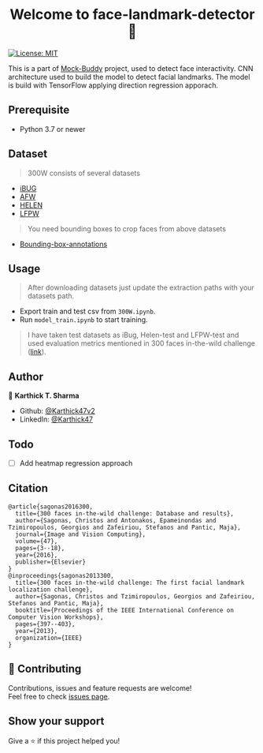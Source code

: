 <h1 align="center">Welcome to face-landmark-detector 👋</h1>
<p>
  <a href="#" target="_blank">
    <img alt="License: MIT" src="https://img.shields.io/badge/License-MIT-yellow.svg" />
  </a>
</p>

This is a part of [Mock-Buddy](https://github.com/Karthick47v2/mock-buddy) project, used to detect face interactivity. CNN architecture used to build the model to detect facial landmarks. The model is build with TensorFlow applying direction regression apporach.

## Prerequisite

- Python 3.7 or newer

## Dataset

> 300W consists of several datasets

- [iBUG](https://ibug.doc.ic.ac.uk/download/annotations/ibug.zip)
- [AFW](https://ibug.doc.ic.ac.uk/download/annotations/afw.zip)
- [HELEN](https://ibug.doc.ic.ac.uk/download/annotations/helen.zip)
- [LFPW](https://ibug.doc.ic.ac.uk/download/annotations/lfpw.zip)

> You need bounding boxes to crop faces from above datasets

- [Bounding-box-annotations](https://ibug.doc.ic.ac.uk/media/uploads/competitions/bounding_boxes.zip)

## Usage

> After downloading datasets just update the extraction paths with your datasets path.

- Export train and test csv from `300W.ipynb`.
- Run `model_train.ipynb` to start training.

> I have taken test datasets as iBug, Helen-test and LFPW-test and used evaluation metrics mentioned in 300 faces in-the-wild challenge ([link](https://ibug.doc.ic.ac.uk/resources/300-W/)).

## Author

👤 **Karthick T. Sharma**

- Github: [@Karthick47v2](https://github.com/Karthick47v2)
- LinkedIn: [@Karthick47](https://linkedin.com/in/Karthick47)

## Todo

- [ ] Add heatmap regression approach

## Citation

```
@article{sagonas2016300,
  title={300 faces in-the-wild challenge: Database and results},
  author={Sagonas, Christos and Antonakos, Epameinondas and Tzimiropoulos, Georgios and Zafeiriou, Stefanos and Pantic, Maja},
  journal={Image and Vision Computing},
  volume={47},
  pages={3--18},
  year={2016},
  publisher={Elsevier}
}
@inproceedings{sagonas2013300,
  title={300 faces in-the-wild challenge: The first facial landmark localization challenge},
  author={Sagonas, Christos and Tzimiropoulos, Georgios and Zafeiriou, Stefanos and Pantic, Maja},
  booktitle={Proceedings of the IEEE International Conference on Computer Vision Workshops},
  pages={397--403},
  year={2013},
  organization={IEEE}
}
```

## 🤝 Contributing

Contributions, issues and feature requests are welcome!<br />Feel free to check [issues page](https://github.com/Karthick47v2/face-landmark-detector/issues).

## Show your support

Give a ⭐️ if this project helped you!
